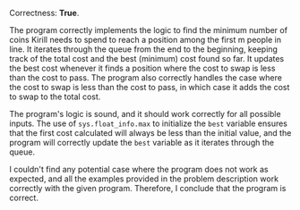 Correctness: **True**.

The program correctly implements the logic to find the minimum number of coins Kirill needs to spend to reach a position among the first m people in line. It iterates through the queue from the end to the beginning, keeping track of the total cost and the best (minimum) cost found so far. It updates the best cost whenever it finds a position where the cost to swap is less than the cost to pass. The program also correctly handles the case where the cost to swap is less than the cost to pass, in which case it adds the cost to swap to the total cost.

The program's logic is sound, and it should work correctly for all possible inputs. The use of `sys.float_info.max` to initialize the `best` variable ensures that the first cost calculated will always be less than the initial value, and the program will correctly update the `best` variable as it iterates through the queue.

I couldn't find any potential case where the program does not work as expected, and all the examples provided in the problem description work correctly with the given program. Therefore, I conclude that the program is correct.